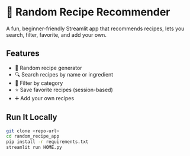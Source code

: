 # 🍲 Random Recipe Recommender

A fun, beginner-friendly Streamlit app that recommends recipes, lets you search, filter, favorite, and add your own.

## Features
- 🎲 Random recipe generator
- 🔍 Search recipes by name or ingredient
- 📂 Filter by category
- ⭐ Save favorite recipes (session-based)
- ➕ Add your own recipes

## Run It Locally

```bash
git clone <repo-url>
cd random_recipe_app
pip install -r requirements.txt
streamlit run HOME.py
```
